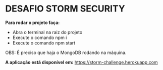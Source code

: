 # DESAFIO STORM SECURITY

**Para rodar o projeto faça:**
- Abra o terminal na raiz do projeto
- Execute o comando npm i
- Execute o comando npm start

OBS: É preciso que haja o MongoDB rodando na máquina.

**A aplicação está disponível em:**
https://storm-challenge.herokuapp.com